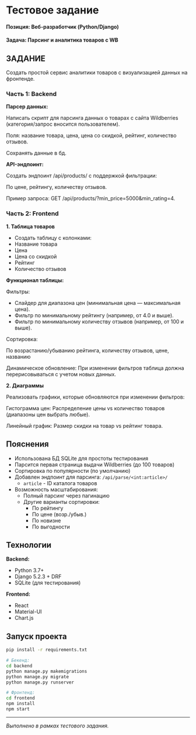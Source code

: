 # Тестовое задание
#### **Позиция:** Веб-разработчик (Python/Django)
#### **Задача:** Парсинг и аналитика товаров с WB

## ЗАДАНИЕ
Создать простой сервис аналитики товаров с визуализацией данных на фронтенде.

### Часть 1: Backend

**Парсер данных:**

Написать скрипт для парсинга данных о товарах с сайта Wildberries (категория/запрос вносится пользователем).

Поля: название товара, цена, цена со скидкой, рейтинг, количество отзывов.

Сохранять данные в бд.

**API-эндпоинт:**

Создать эндпоинт /api/products/ с поддержкой фильтрации:

По цене, рейтингу, количеству отзывов.

Пример запроса: GET /api/products/?min_price=5000&min_rating=4.

### Часть 2: Frontend
**1. Таблица товаров**

- Создать таблицу с колонками:
- Название товара
- Цена
- Цена со скидкой
- Рейтинг
- Количество отзывов

**Функционал таблицы:**

Фильтры:
- Слайдер для диапазона цен (минимальная цена — максимальная цена).
- Фильтр по минимальному рейтингу (например, от 4.0 и выше).
- Фильтр по минимальному количеству отзывов (например, от 100 и выше).

Сортировка:

По возрастанию/убыванию рейтинга, количеству отзывов, цене, названию

Динамическое обновление: При изменении фильтров таблица должна перерисовываться с учетом новых данных.

**2. Диаграммы**

Реализовать графики, которые обновляются при изменении фильтров:

Гистограмма цен: Распределение цены vs количество товаров (диапазоны цен выбрать любые).

Линейный график: Размер скидки на товар vs рейтинг товара.

## Пояснения
- Использована БД SQLite для простоты тестирования
- Парсится первая страница выдачи Wildberries (до 100 товаров)
- Сортировка по популярности (по умолчанию)
- Добавлен эндпоинт для парсинга: `/api/parse/<int:article>/`
  - `article` - ID каталога товаров
- Возможность масштабирования:
  - Полный парсинг через пагинацию
  - Другие варианты сортировки:
    - По рейтингу
    - По цене (возр./убыв.)
    - По новизне
    - По выгодности

## Технологии
**Backend:**
- Python 3.7+
- Django 5.2.3 + DRF
- SQLite (для тестирования)

**Frontend:**
- React
- Material-UI
- Chart.js

## Запуск проекта
```bash
pip install -r requirements.txt

# Бекенд:
cd backend
python manage.py makemigrations
python manage.py migrate
python manage.py runserver

# Фронтенд:
cd frontend
npm install
npm start
```

---

_Выполнено в рамках тестового задания._
